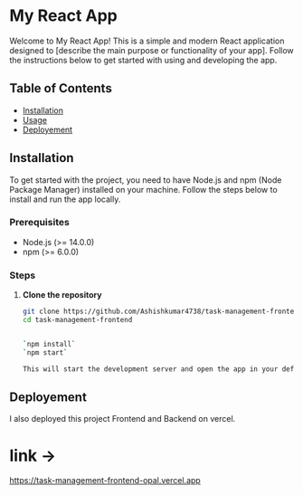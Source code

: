 # My React App

Welcome to My React App! This is a simple and modern React application designed to [describe the main purpose or functionality of your app]. Follow the instructions below to get started with using and developing the app.

## Table of Contents

- [Installation](#installation)
- [Usage](#usage)
- [Deployement](#project-deploy)

## Installation

To get started with the project, you need to have Node.js and npm (Node Package Manager) installed on your machine. Follow the steps below to install and run the app locally.

### Prerequisites

- Node.js (>= 14.0.0)
- npm (>= 6.0.0)

### Steps

1. **Clone the repository**

   ```bash
   git clone https://github.com/Ashishkumar4738/task-management-frontend.git
   cd task-management-frontend


   `npm install`
   `npm start`

   This will start the development server and open the app in your default web browser. By default, it runs on http://localhost:3000.


## Deployement

I also deployed this project Frontend and Backend on vercel.
# link ->
 https://task-management-frontend-opal.vercel.app